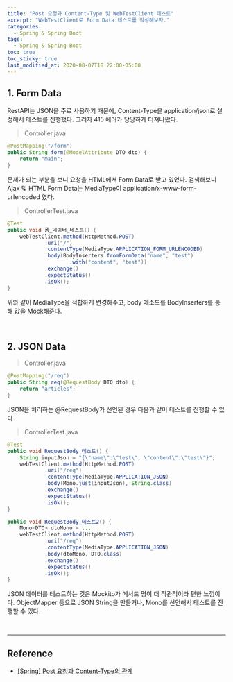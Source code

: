 ```yaml
---
title: "Post 요청과 Content-Type 및 WebTestClient 테스트"
excerpt: "WebTestClient로 Form Data 테스트를 작성해보자."
categories:
  - Spring & Spring Boot
tags:
  - Spring & Spring Boot
toc: true
toc_sticky: true
last_modified_at: 2020-08-07T18:22:00-05:00
---
```


## 1. Form Data

RestAPI는 JSON을 주로 사용하기 때문에, Content-Type을 application/json로 설정해서 테스트를 진행했다. 그러자 415 에러가 당당하게 터져나왔다.

> Controller.java

```java
@PostMapping("/form")
public String form(@ModelAttribute DTO dto) {
    return "main";
}
```

문제가 되는 부분을 보니 요청을 HTML에서 Form Data로 받고 있었다. 검색해보니 Ajax 및 HTML Form Data는 MediaType이 application/x-www-form-urlencoded 였다.

> ControllerTest.java

```java
@Test
public void 폼_데이터_테스트() {
    webTestClient.method(HttpMethod.POST)
            .uri("/")
            .contentType(MediaType.APPLICATION_FORM_URLENCODED)
            .body(BodyInserters.fromFormData("name", "test")
                    .with("content", "test"))
            .exchange()
            .expectStatus()
            .isOk();
}
```

위와 같이 MediaType을 적합하게 변경해주고, body 메소드를 BodyInserters를 통해 값을 Mock해준다.

<br>

## 2. JSON Data

> Controller.java

```java
@PostMapping("/req")
public String req(@RequestBody DTO dto) {
    return "articles";
}
```

JSON을 처리하는 @RequestBody가 선언된 경우 다음과 같이 테스트를 진행할 수 있다.

> ControllerTest.java

```java
@Test
public void RequestBody_테스트() {
    String inputJson = "{\"name\":\"test\", \"content\":\"test\"}";
    webTestClient.method(HttpMethod.POST)
            .uri("/req")
            .contentType(MediaType.APPLICATION_JSON)
            .body(Mono.just(inputJson), String.class)
            .exchange()
            .expectStatus()
            .isOk();
}

public void RequestBody_테스트2() {
    Mono<DTO> dtoMono = ...
    webTestClient.method(HttpMethod.POST)
            .uri("/req")
            .contentType(MediaType.APPLICATION_JSON)
            .body(dtoMono, DTO.class)
            .exchange()
            .expectStatus()
            .isOk();
}
```

JSON 데이터를 테스트하는 것은 Mockito가 메서드 명이 더 직관적이라 편한 느낌이다. ObjectMapper 등으로 JSON String을 만들거나, Mono<T>를 선언해서 테스트를 진행할 수 있다.

<br>

---

## Reference

* [[Spring] Post 요청과 Content-Type의 관계](https://blog.naver.com/writer0713/221853596497)
